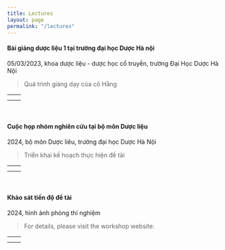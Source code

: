 ```yaml
---
title: Lectures
layout: page
permalink: "/lectures"
---
```


#### Bài giảng dược liệu 1 tại trường đại học Dược Hà nội
05/03/2023, khoa dược liệu - dược học cổ truyền, trường Đại Học Dược Hà Nội
>Quá trình giảng dạy của cô Hằng
<table width="800">
    <tr>
        <td style="text-align: center;">
            <img src="{{site.baseurl}}/assets/images/lectures/.jpg" alt="" />
        </td>
        <td style="text-align: center;">
            <img src="{{site.baseurl}}/assets/images/lectures/.jpg" alt="" />
        </td>
    </tr>
    <tr>
        <td style="text-align: center;">
            <img src="{{site.baseurl}}/assets/images/lectures/.jpg" alt="" />
        </td>
        <td style="text-align: center;">
            <img src="{{site.baseurl}}/assets/images/lectures/cms2023-4.jpg" alt="" />
        </td>
    </tr>
</table>

<br>

#### Cuộc họp nhóm nghiên cứu tại bộ môn Dược liệu
2024, bộ môn Dược liêu, trường đại học Dược Hà Nội
>Triển khai kế hoạch thực hiện đề tài

<table width="800">
    <tr>
        <td style="text-align: center;">
            <img src="{{site.baseurl}}/assets/images/lectures/.jpg" alt="" />
        </td>
        <td style="text-align: center;">
            <img src="{{site.baseurl}}/assets/images/lectures/.jpg" alt="" />
        </td>
    </tr>
    <tr>
        <td style="text-align: center;">
            <img src="{{site.baseurl}}/assets/images/lectures/.jpg" alt="" />
        </td>
        <td style="text-align: center;">
            <img src="{{site.baseurl}}/assets/images/lectures/.jpg" alt="" />
        </td>
    </tr>
</table>

<br>

#### Khảo sát tiến độ đề tài
2024, hình ảnh phòng thí nghiệm
>For details, please visit the workshop website: 

<table width="800">
    <tr>
        <td style="text-align: center;">
            <img src="{{site.baseurl}}/assets/images/lectures/.jpg" alt="" />
        </td>
        <td style="text-align: center;">
            <img src="{{site.baseurl}}/assets/images/lectures/.jpg" alt="" />
        </td>
    </tr>
    <tr>
        <td style="text-align: center;">
            <img src="{{site.baseurl}}/assets/images/lectures/.jpg" alt="" />
        </td>
        <td style="text-align: center;">
            <img src="{{site.baseurl}}/assets/images/lectures/.jpg" alt="" />
        </td>
    </tr>
</table>
